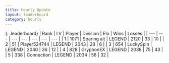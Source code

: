 ```yaml
---
title: Hourly Update
layout: leaderboard
category: hourly
---
```


{: .leaderboard}
| Rank | LV | Player | Division | Elo | Wins | Losses |
| --- | --- | --- | --- | --- | --- | --- |
| <span data-change="0">1</span> | 1071 | <span title="ID: 203132">Sparing alt</span> | LEGEND | <span data-change="0">2120</span> | <span data-change="0">33</span> | <span data-change="0">10</span> |
| <span data-change="0">2</span> | 51 | <span title="ID: 524744">Player524744</span> | LEGEND | <span data-change="0">2043</span> | <span data-change="0">28</span> | <span data-change="0">6</span> |
| <span data-change="0">3</span> | 654 | <span title="ID: 498412">LuckySpin</span> | LEGEND | <span data-change="-2">2040</span> | <span data-change="1">36</span> | <span data-change="1">12</span> |
| <span data-change="1">4</span> | 828 | <span title="ID: 315148">GryphonEX</span> | LEGEND | <span data-change="0">2038</span> | <span data-change="0">75</span> | <span data-change="0">43</span> |
| <span data-change="-1">5</span> | 338 | <span title="ID: 539711">Connection</span> | LEGEND | <span data-change="-4">2034</span> | <span data-change="3">56</span> | <span data-change="2">32</span> |